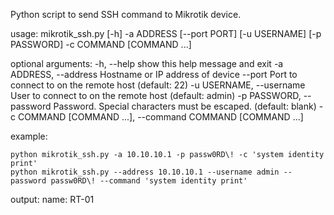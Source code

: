 Python script to send SSH command to Mikrotik device.

usage: mikrotik_ssh.py [-h] -a ADDRESS [--port PORT] [-u USERNAME] [-p PASSWORD] -c COMMAND [COMMAND ...]

optional arguments:
    -h, --help                show this help message and exit
    -a ADDRESS, --address     Hostname or IP address of device
    --port                    Port to connect to on the remote host (default: 22)
    -u USERNAME, --username   User to connect to on the remote host (default: admin)
    -p PASSWORD, --password   Password. Special characters must be escaped. (default: blank)
    -c COMMAND [COMMAND ...], --command COMMAND [COMMAND ...]

example:

    python mikrotik_ssh.py -a 10.10.10.1 -p passw0RD\! -c 'system identity print'
    python mikrotik_ssh.py --address 10.10.10.1 --username admin --password passw0RD\! --command 'system identity print'

output:
    name: RT-01

